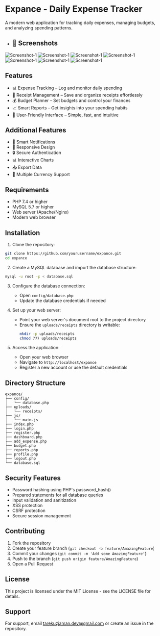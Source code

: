 # Expance - Daily Expense Tracker

A modern web application for tracking daily expenses, managing budgets, and analyzing spending patterns.


- ## 📸 Screenshots

![Screenshot-1](1.png)
![Screenshot-1](2.png)
![Screenshot-1](3.png)
![Screenshot-1](4.png)
![Screenshot-1](5.png)
![Screenshot-1](6.png)
![Screenshot-1](7.png)


## Features

- 📊 Expense Tracking – Log and monitor daily spending
- 📑 Receipt Management – Save and organize receipts effortlessly
- 💰 Budget Planner – Set budgets and control your finances
- 📈 Smart Reports – Get insights into your spending habits
- 🎯 User-Friendly Interface – Simple, fast, and intuitive

## Additional Features

- 🔔 Smart Notifications
- 📱 Responsive Design
- 🔒 Secure Authentication
- 📊 Interactive Charts
- 📤 Export Data
- 💱 Multiple Currency Support

## Requirements

- PHP 7.4 or higher
- MySQL 5.7 or higher
- Web server (Apache/Nginx)
- Modern web browser

## Installation

1. Clone the repository:
```bash
git clone https://github.com/yourusername/expance.git
cd expance
```

2. Create a MySQL database and import the database structure:
```bash
mysql -u root -p < database.sql
```

3. Configure the database connection:
   - Open `config/database.php`
   - Update the database credentials if needed

4. Set up your web server:
   - Point your web server's document root to the project directory
   - Ensure the `uploads/receipts` directory is writable:
     ```bash
     mkdir -p uploads/receipts
     chmod 777 uploads/receipts
     ```

5. Access the application:
   - Open your web browser
   - Navigate to `http://localhost/expance`
   - Register a new account or use the default credentials



## Directory Structure

```
expance/
├── config/
│   └── database.php
├── uploads/
│   └── receipts/
├── js/
│   └── main.js
├── index.php
├── login.php
├── register.php
├── dashboard.php
├── add_expense.php
├── budget.php
├── reports.php
├── profile.php
├── logout.php
└── database.sql
```

## Security Features

- Password hashing using PHP's password_hash()
- Prepared statements for all database queries
- Input validation and sanitization
- XSS protection
- CSRF protection
- Secure session management

## Contributing

1. Fork the repository
2. Create your feature branch (`git checkout -b feature/AmazingFeature`)
3. Commit your changes (`git commit -m 'Add some AmazingFeature'`)
4. Push to the branch (`git push origin feature/AmazingFeature`)
5. Open a Pull Request

## License

This project is licensed under the MIT License - see the LICENSE file for details.

## Support

For support, email tarekuzjaman.dev@gmail.com or create an issue in the repository. 
